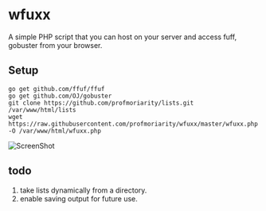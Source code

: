 # wfuxx
A simple PHP script that you can host on your server and access fuff, gobuster from your browser.

## Setup


```
go get github.com/ffuf/ffuf
go get github.com/OJ/gobuster
git clone https://github.com/profmoriarity/lists.git /var/www/html/lists
wget https://raw.githubusercontent.com/profmoriarity/wfuxx/master/wfuxx.php -O /var/www/html/wfuxx.php
```



![ScreenShot](https://raw.githubusercontent.com/profmoriarity/wfuxx/master/wfuxx.jpg)


## todo
1. take lists dynamically from a directory.
2. enable saving output for future use.


